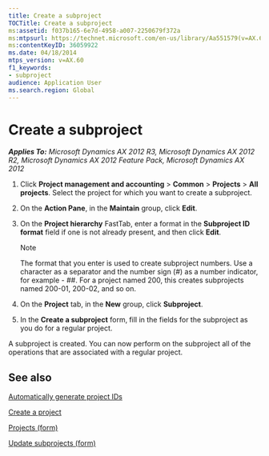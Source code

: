 ```yaml
---
title: Create a subproject
TOCTitle: Create a subproject
ms:assetid: f037b165-6e7d-4958-a007-2250679f372a
ms:mtpsurl: https://technet.microsoft.com/en-us/library/Aa551579(v=AX.60)
ms:contentKeyID: 36059922
ms.date: 04/18/2014
mtps_version: v=AX.60
f1_keywords:
- subproject
audience: Application User
ms.search.region: Global
---
```


# Create a subproject 


_**Applies To:** Microsoft Dynamics AX 2012 R3, Microsoft Dynamics AX 2012 R2, Microsoft Dynamics AX 2012 Feature Pack, Microsoft Dynamics AX 2012_

1.  Click **Project management and accounting** \> **Common** \> **Projects** \> **All projects**. Select the project for which you want to create a subproject.

2.  On the **Action Pane**, in the **Maintain** group, click **Edit**.

3.  On the **Project hierarchy** FastTab, enter a format in the **Subproject ID format** field if one is not already present, and then click **Edit**.
    

    > [!NOTE]
    > <P>The format that you enter is used to create subproject numbers. Use a character as a separator and the number sign (#) as a number indicator, for example - ##. For a project named 200, this creates subprojects named 200-01, 200-02, and so on.</P>



4.  On the **Project** tab, in the **New** group, click **Subproject**.

5.  In the **Create a subproject** form, fill in the fields for the subproject as you do for a regular project.

A subproject is created. You can now perform on the subproject all of the operations that are associated with a regular project.

## See also

[Automatically generate project IDs](automatically-generate-project-ids.md)

[Create a project](create-a-project.md)

[Projects (form)](https://technet.microsoft.com/en-us/library/aa585245\(v=ax.60\))

[Update subprojects (form)](https://technet.microsoft.com/en-us/library/aa620758\(v=ax.60\))

  


